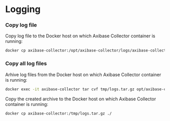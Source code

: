 # Logging

### Copy log file

Copy log file to the Docker host on which Axibase Collector container is running:

```bash
docker cp axibase-collector:/opt/axibase-collector/logs/axibase-collector.log ./
```

### Copy all log files

Arhive log files from the Docker host on which Axibase Collector container is running:

```bash
docker exec -it axibase-collector tar cvf tmp/logs.tar.gz opt/axibase-collector/logs/
```

Copy the created archive to the Docker host on which Axibase Collector container is running:

```bash
docker cp axibase-collector:/tmp/logs.tar.gz ./
```